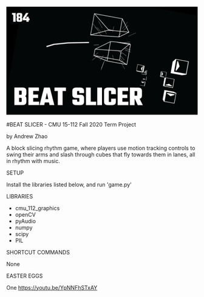 [![alt text](https://github.com/47hao/Beat-Slicer/blob/main/thumbnail.png)](https://www.youtube.com/watch?v=RjHvfmKpxdg)

#BEAT SLICER - CMU 15-112 Fall 2020 Term Project

by Andrew Zhao

A block slicing rhythm game, where players use motion tracking controls to swing their arms 
and slash through cubes that fly towards them in lanes, all in rhythm with music.

SETUP

Install the libraries listed below, and run 'game.py'

LIBRARIES
- cmu_112_graphics
- openCV
- pyAudio
- numpy
- scipy
- PIL

SHORTCUT COMMANDS

None

EASTER EGGS

One
https://youtu.be/YpNNFhSTxAY
